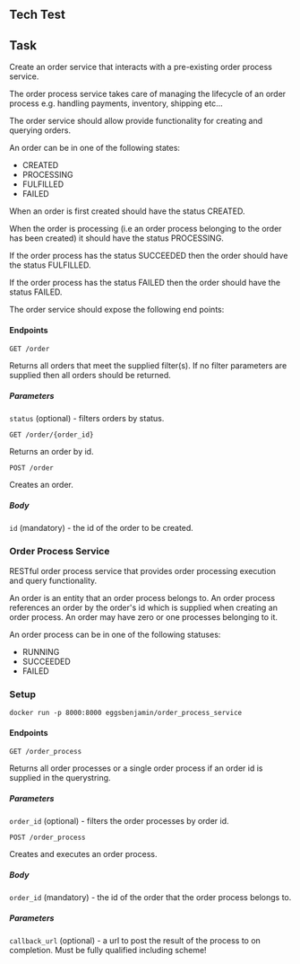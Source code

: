 ## Tech Test

## Task

Create an order service that interacts with a pre-existing order process service.

The order process service takes care of managing the lifecycle of an order process e.g. handling payments, inventory, shipping etc...

The order service should allow provide functionality for creating and querying orders.

An order can be in one of the following states:
  - CREATED
  - PROCESSING
  - FULFILLED
  - FAILED

When an order is first created should have the status CREATED.

When the order is processing (i.e an order process belonging to the order has been created) it should have the status PROCESSING.

If the order process has the status SUCCEEDED then the order should have the status FULFILLED.

If the order process has the status FAILED then the order should have the status FAILED.

The order service should expose the following end points:

#### Endpoints

`GET /order`

Returns all orders that meet the supplied filter(s). If no filter parameters are supplied then all orders should be returned.

##### Parameters

`status` (optional) - filters orders by status.

`GET /order/{order_id}`

Returns an order by id.

`POST /order`

Creates an order.

##### Body

`id` (mandatory) - the id of the order to be created.

### Order Process Service

RESTful order process service that provides order processing execution and query functionality. 

An order is an entity that an order process belongs to. 
An order process references an order by the order's id which is supplied when creating an order process.
An order may have zero or one processes belonging to it.

An order process can be in one of the following statuses:
  - RUNNING
  - SUCCEEDED
  - FAILED

### Setup

`docker run -p 8000:8000 eggsbenjamin/order_process_service`

#### Endpoints

`GET /order_process`

Returns all order processes or a single order process if an order id is supplied in the querystring.

##### Parameters

`order_id` (optional) - filters the order processes by order id.

`POST /order_process`

Creates and executes an order process.

##### Body

`order_id` (mandatory) - the id of the order that the order process belongs to.

##### Parameters

`callback_url` (optional) - a url to post the result of the process to on completion. Must be fully qualified including scheme!

